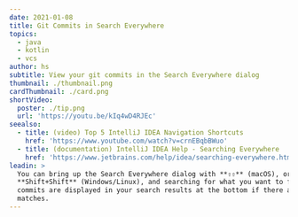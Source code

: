 ```yaml
---
date: 2021-01-08
title: Git Commits in Search Everywhere
topics:
  - java
  - kotlin
  - vcs
author: hs
subtitle: View your git commits in the Search Everywhere dialog
thumbnail: ./thumbnail.png
cardThumbnail: ./card.png
shortVideo:
  poster: ./tip.png
  url: 'https://youtu.be/kIq4wD4RJEc'
seealso:
  - title: (video) Top 5 IntelliJ IDEA Navigation Shortcuts
    href: 'https://www.youtube.com/watch?v=crnEBqbBWuo'
  - title: (documentation) IntelliJ IDEA Help - Searching Everywhere
    href: 'https://www.jetbrains.com/help/idea/searching-everywhere.html'
leadin: >
  You can bring up the Search Everywhere dialog with **⇧⇧** (macOS), or
  **Shift+Shift** (Windows/Linux), and searching for what you want to find. Git
  commits are displayed in your search results at the bottom if there are any
  matches.
---
```


